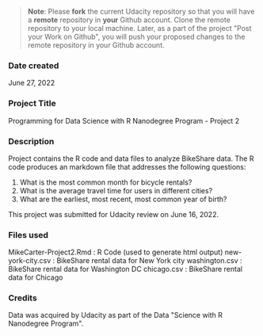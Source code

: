 >**Note**: Please **fork** the current Udacity repository so that you will have a **remote** repository in **your** Github account. Clone the remote repository to your local machine. Later, as a part of the project "Post your Work on Github", you will push your proposed changes to the remote repository in your Github account.

### Date created
June 27, 2022

### Project Title
Programming for Data Science with R Nanodegree Program - Project 2

### Description
Project contains the R code and data files to analyze BikeShare data.  The R code produces an markdown file that addresses the following questions:
1.  What is the most common month for bicycle rentals?
2.  What is the average travel time for users in different cities?
3.  What are the earliest, most recent, most common year of birth?

This project was submitted for Udacity review on June 16, 2022. 

### Files used
MikeCarter-Project2.Rmd : R Code  (used to generate html output)
new-york-city.csv : BikeShare rental data for New York city
washington.csv : BikeShare rental data for Washington DC
chicago.csv : BikeShare rental data for Chicago

### Credits
Data was acquired by Udacity as part of the Data "Science with R Nanodegree Program".
